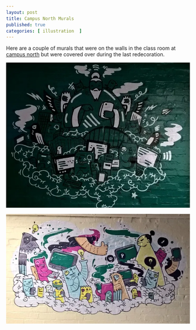 ```yaml
---
layout: post
title: Campus North Murals
published: true
categories: [ illustration  ]
---
```


Here are a couple of murals that were on the walls in the class room at <a href="http://campusnorth.co.uk/">campus north</a> 
but were covered over during the last redecoration. 

![first](/img/posts/campus-north-murals/campus-north-mural-1.webp)


![second](/img/posts/campus-north-murals/campus-north-mural-2.webp)

